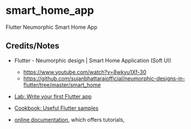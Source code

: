 # smart_home_app

Flutter Neumorphic Smart Home App

## Credits/Notes
- Flutter - Neumorphic design | Smart Home Application (Soft UI)
   - https://www.youtube.com/watch?v=8wkyu1Xf-30
   - https://github.com/sujanbhattaraiofficial/neumorphic-designs-in-flutter/tree/master/smart_home

- [Lab: Write your first Flutter app](https://flutter.dev/docs/get-started/codelab)
- [Cookbook: Useful Flutter samples](https://flutter.dev/docs/cookbook)
- [online documentation](https://flutter.dev/docs), which offers tutorials,

